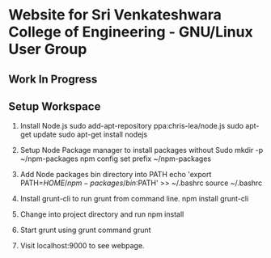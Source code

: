 # Website for Sri Venkateshwara College of Engineering - GNU/Linux User Group

## Work In Progress

## Setup Workspace

1) Install Node.js
    sudo add-apt-repository ppa:chris-lea/node.js
    sudo apt-get update
    sudo apt-get install nodejs

2) Setup Node Package manager to install packages without Sudo
    mkdir -p ~/npm-packages
    npm config set prefix ~/npm-packages

3) Add Node packages bin directory into PATH
    echo 'export PATH=$HOME/npm-packages/bin:$PATH' >> ~/.bashrc
    source ~/.bashrc

4) Install grunt-cli to run grunt from command line.
    npm install grunt-cli

5) Change into project directory and run
    npm install

6) Start grunt using grunt command
    grunt

7) Visit localhost:9000 to see webpage.

